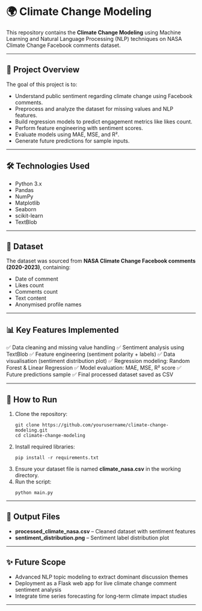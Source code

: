 # 🌍 Climate Change Modeling
This repository contains the **Climate Change Modeling** using Machine Learning and Natural Language Processing (NLP) techniques on NASA Climate Change Facebook comments dataset.

---
## 📁 Project Overview
The goal of this project is to:
* Understand public sentiment regarding climate change using Facebook comments.
* Preprocess and analyze the dataset for missing values and NLP features.
* Build regression models to predict engagement metrics like likes count.
* Perform feature engineering with sentiment scores.
* Evaluate models using MAE, MSE, and R².
* Generate future predictions for sample inputs.

---
## 🛠 Technologies Used
* Python 3.x
* Pandas
* NumPy
* Matplotlib
* Seaborn
* scikit-learn
* TextBlob

---
## 🔗 Dataset
The dataset was sourced from **NASA Climate Change Facebook comments (2020-2023)**, containing:
* Date of comment
* Likes count
* Comments count
* Text content
* Anonymised profile names

---
## 📊 Key Features Implemented
✅ Data cleaning and missing value handling
✅ Sentiment analysis using TextBlob
✅ Feature engineering (sentiment polarity + labels)
✅ Data visualisation (sentiment distribution plot)
✅ Regression modeling: Random Forest & Linear Regression
✅ Model evaluation: MAE, MSE, R² score
✅ Future predictions sample
✅ Final processed dataset saved as CSV

---

## 🚀 How to Run
1. Clone the repository:
   ```
   git clone https://github.com/yourusername/climate-change-modeling.git
   cd climate-change-modeling
   ```
2. Install required libraries:
   ```
   pip install -r requirements.txt
   ```
3. Ensure your dataset file is named **climate_nasa.csv** in the working directory.
4. Run the script:
   ```
   python main.py
   ```

---
## 📂 Output Files
* **processed_climate_nasa.csv** – Cleaned dataset with sentiment features
* **sentiment_distribution.png** – Sentiment label distribution plot

---
## ✨ Future Scope
* Advanced NLP topic modeling to extract dominant discussion themes
* Deployment as a Flask web app for live climate change comment sentiment analysis
* Integrate time series forecasting for long-term climate impact studies

---
